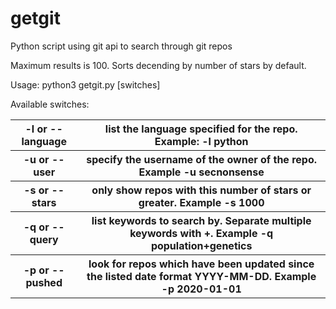 # getgit
Python script using git api to search through git repos

Maximum results is 100.  Sorts decending by number of stars by default.    

Usage: python3 getgit.py [switches]  

Available switches:

<table>
<tr>
<th>-l or --language 
<th>list the language specified for the repo.  Example: -l python
</tr>
<th>-u or --user     
<th>specify the username of the owner of the repo.  Example -u secnonsense 
</tr>
<th>-s or --stars
<th>only show repos with this number of stars or greater.  Example -s 1000
</tr>
<th>-q or --query
<th>list keywords to search by. Separate multiple keywords with +.  Example -q population+genetics
</tr>
<th>-p or --pushed
<th>look for repos which have been updated since the listed date format YYYY-MM-DD. Example -p 2020-01-01 
</tr>
</table>



